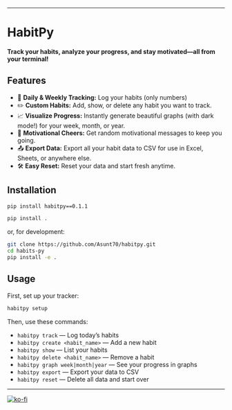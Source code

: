 
---

# HabitPy

**Track your habits, analyze your progress, and stay motivated—all from your terminal!**

## Features

- 📅 **Daily & Weekly Tracking:** Log your habits (only numbers)
- ✏️ **Custom Habits:** Add, show, or delete any habit you want to track.
- 📈 **Visualize Progress:** Instantly generate beautiful graphs (with dark mode!) for your week, month, or year.
- 🎉 **Motivational Cheers:** Get random motivational messages to keep you going.
- 📤 **Export Data:** Export all your habit data to CSV for use in Excel, Sheets, or anywhere else.
- 🛠️ **Easy Reset:** Reset your data and start fresh anytime.

## Installation
```bash
pip install habitpy==0.1.1
```
```bash
pip install .
```
or, for development:
```bash
git clone https://github.com/Asunt70/habitpy.git
cd habits-py
pip install -e .
```

## Usage

First, set up your tracker:
```bash
habitpy setup
```

Then, use these commands:
- `habitpy track` — Log today’s habits
- `habitpy create <habit_name>` — Add a new habit
- `habitpy show` — List your habits
- `habitpy delete <habit_name>` — Remove a habit
- `habitpy graph week|month|year` — See your progress in graphs
- `habitpy export` — Export your data to CSV
- `habitpy reset` — Delete all data and start over

---

[![ko-fi](https://ko-fi.com/img/githubbutton_sm.svg)](https://ko-fi.com/W7W318WNN8)
